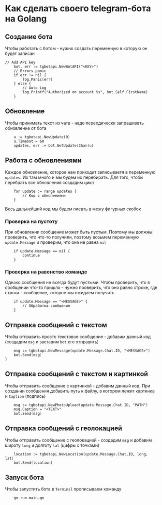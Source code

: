 # Как сделать своего telegram-бота на Golang

## Создание бота
Чтобы работать с ботом - нужно создать переменную в которую он будет записан
```golang
// Add API key
	bot, err := tgbotapi.NewBotAPI("<KEY>")
	// Errors panic
	if err != nil {
		log.Panic(err)
	} else {
		// Auto Log
		log.Printf("Authorized on account %s", bot.Self.FirstName)
	}
```

## Обновление
Чтобы принимать текст из чата - надо переодически запрашивать обновление от бота

```golang
	u := tgbotapi.NewUpdate(0)
	u.Timeout = 60
	updates, err := bot.GetUpdatesChan(u)
```

## Работа с обновлениями
Каждое обновление, которое нам приходит записываетя в переменную `updates`. Их там много и мы будем их перебирать. Для того, чтобы перебрать все обновления создадим цикл

```golang
	for update := range updates {
	    // Код с обнолениями
	}
```

Весь дальнейший код мы будем писать в межу фигурных скобок

### Проверка на пустоту
При обновлении сообщение может быть пустым. Поэтому мы должны проверить, что что-то получили, поэтому возьмем переменную `update.Message` и проверим, что она не равна `nil`

```golang
	if update.Message == nil { 
	    continue
	}
```

### Проверка на равенство команде
Однако сообщения не всегда будут пустыми. Чтобы проверить, что в сообщении что-то пришло - нужно проверить, что оно равно строке, где строка - сообщение, которое мы ожидаем получить

```golang
	if update.Message == "<MESSAGE>" { 
	    // Обработка сообщения
	}
```

## Отправка сообщений с текстом
Чтобы отправить просто текстовое сообщение - добавим данный код (создадим `msg` и заставим `bot` его отправить)
```golang
	msg := tgbotapi.NewMessage(update.Message.Chat.ID, "<MESSAGE>")
	bot.Send(msg)
}
```

## Отправка сообщений с текстом и картинкой
Чтобы отправить сообщение с картинкой - добавим данный код. При создании сообщения добавить путь к файлу, в котором лежит картинка и `Caption` (подпись)
```golang
    msg := tgbotapi.NewPhotoUpload(update.Message.Chat.ID, "PATH")
	msg.Caption = "<TEXT>"
	bot.Send(msg)
```

## Отправка сообщений с геолокацией
Чтобы отправить сообщение c геолокацией - создадим `msg` и добавим широту `long` и долготу `lat` (цифры с точками)
```golang
	location := tgbotapi.NewLocation(update.Message.Chat.ID, long, lat)
	bot.Send(location)
```

## Запуск бота
Чтобы запустить бота в `Terminal` прописываем команду
```sh
	go run main.go
```
